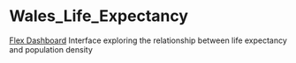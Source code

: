 # Wales_Life_Expectancy
[Flex Dashboard](https://r-leyshon.github.io/Wales_Life_Expectancy/) Interface exploring the relationship between life expectancy and population density
